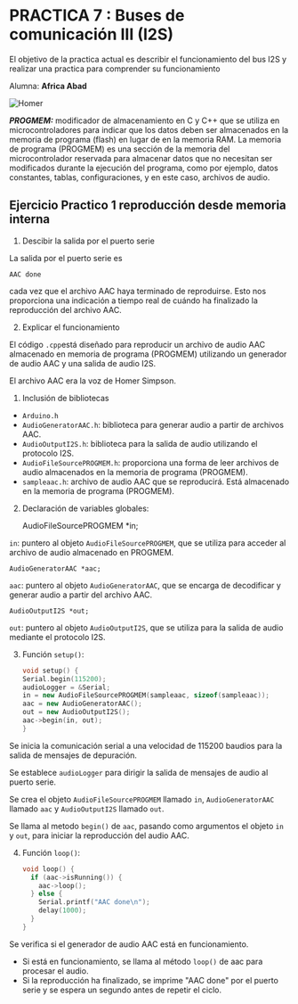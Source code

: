 # PRACTICA 7 :  Buses de comunicación III (I2S)  

El objetivo de la practica actual es describir el funcionamiento del bus I2S y realizar una practica para comprender su  funcionamiento 

Alumna: **Africa Abad**

![Homer](https://s3.abcstatics.com/media/play/2018/08/22/homer-simpson-kJU--1248x698@abc.JPG)

***PROGMEM:*** 
modificador de almacenamiento en C y C++ que se utiliza en microcontroladores para indicar que los datos deben ser almacenados en la memoria de programa (flash) en lugar de en la memoria RAM. La memoria de programa (PROGMEM) es una sección de la memoria del microcontrolador reservada para almacenar datos que no necesitan ser modificados durante la ejecución del programa, como por ejemplo, datos constantes, tablas, configuraciones, y en este caso, archivos de audio.



## Ejercicio Practico 1  reproducción desde memoria interna

1. Descibir la salida por el puerto serie 

La salida por el puerto serie es

    AAC done

cada vez que el archivo AAC haya terminado de reproduirse. Esto nos proporciona una indicación a tiempo real de cuándo ha finalizado la reproducción del archivo AAC.


2. Explicar el funcionamiento 

El código `.cpp`está diseñado para reproducir un archivo de audio AAC almacenado en memoria de programa (PROGMEM) utilizando un generador de audio AAC y una salida de audio I2S. 

El archivo AAC era la voz de Homer Simpson.

1. Inclusión de bibliotecas

- `Arduino.h`
- `AudioGeneratorAAC.h`: biblioteca para generar audio a partir de archivos AAC.
- `AudioOutputI2S.h`: biblioteca para la salida de audio utilizando el protocolo I2S.
- `AudioFileSourcePROGMEM.h`: proporciona una forma de leer archivos de audio almacenados en la memoria de programa (PROGMEM).
- `sampleaac.h`: archivo de audio AAC que se reproducirá. Está almacenado en la memoria de programa (PROGMEM).



2. Declaración de variables globales:

    AudioFileSourcePROGMEM *in;

`in`:  puntero al objeto `AudioFileSourcePROGMEM`, que se utiliza para acceder al archivo de audio almacenado en PROGMEM.

    AudioGeneratorAAC *aac;

`aac`: puntero al objeto `AudioGeneratorAAC`, que se encarga de decodificar y generar audio a partir del archivo AAC.

    AudioOutputI2S *out;

`out`: puntero al objeto `AudioOutputI2S`, que se utiliza para la salida de audio mediante el protocolo I2S.

3. Función `setup()`:

    ```cpp
    void setup() {
    Serial.begin(115200);
    audioLogger = &Serial;
    in = new AudioFileSourcePROGMEM(sampleaac, sizeof(sampleaac));
    aac = new AudioGeneratorAAC();
    out = new AudioOutputI2S();
    aac->begin(in, out);
    }
    ```

Se inicia la comunicación serial a una velocidad de 115200 baudios para la salida de mensajes de depuración.

Se establece `audioLogger` para dirigir la salida de mensajes de audio al puerto serie.

Se crea el objeto `AudioFileSourcePROGMEM` llamado `in`, `AudioGeneratorAAC` llamado `aac` y `AudioOutputI2S` llamado `out`.

Se llama al metodo `begin()` de `aac`, pasando como argumentos el objeto `in` y `out`, para iniciar la reproducción del audio AAC.

4. Función `loop()`:

    ```cpp
    void loop() {
      if (aac->isRunning()) {
        aac->loop();
      } else {
        Serial.printf("AAC done\n");
        delay(1000);
      }
    }
    ```

Se verifica si el generador de audio AAC está en funcionamiento.
- Si está en funcionamiento, se llama al método `loop()` de aac para procesar el audio.
- Si la reproducción ha finalizado, se imprime "AAC done" por el puerto serie y se espera un segundo antes de repetir el ciclo.
